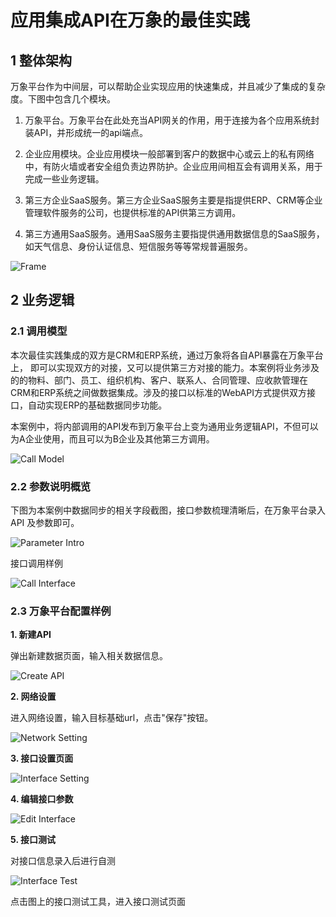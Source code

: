 # 应用集成API在万象的最佳实践 

## 1 整体架构 

万象平台作为中间层，可以帮助企业实现应用的快速集成，并且减少了集成的复杂度。下图中包含几个模块。

1. 万象平台。万象平台在此处充当API网关的作用，用于连接为各个应用系统封装API，并形成统一的api端点。 

2. 企业应用模块。企业应用模块一般部署到客户的数据中心或云上的私有网络中，有防火墙或者安全组负责边界防护。企业应用间相互会有调用关系，用于完成一些业务逻辑。 

3. 第三方企业SaaS服务。第三方企业SaaS服务主要是指提供ERP、CRM等企业管理软件服务的公司，也提供标准的API供第三方调用。 

4. 第三方通用SaaS服务。通用SaaS服务主要指提供通用数据信息的SaaS服务，如天气信息、身份认证信息、短信服务等等常规普遍服务。

![Frame](../../../image/JDCloud-WhitePaper/JDCloud-WhitePaper-Best-Practice-with-HeZhongWeiYi-Asset-Management/3.png)

## 2 业务逻辑 

### 2.1 调用模型 

本次最佳实践集成的双方是CRM和ERP系统，通过万象将各自API暴露在万象平台 上， 即可以实现双方的对接，又可以提供第三方对接的能力。本案例将业务涉及的的物料、部门、员工、组织机构、客户、联系人、合同管理、应收款管理在CRM和ERP系统之间做数据集成。涉及的接口以标准的WebAPI方式提供双方接口，自动实现ERP的基础数据同步功能。

本案例中，将内部调用的API发布到万象平台上变为通用业务逻辑API，不但可以为A企业使用，而且可以为B企业及其他第三方调用。 

![Call Model](../../../image/JDCloud-WhitePaper/JDCloud-WhitePaper-Best-Practice-with-HeZhongWeiYi-Asset-Management/4.png)

### 2.2 参数说明概览 

下图为本案例中数据同步的相关字段截图，接口参数梳理清晰后，在万象平台录入 API 及参数即可。 

![Parameter Intro](../../../image/JDCloud-WhitePaper/JDCloud-WhitePaper-Best-Practice-with-HeZhongWeiYi-Asset-Management/5.png)

接口调用样例 

![Call Interface](../../../image/JDCloud-WhitePaper/JDCloud-WhitePaper-Best-Practice-with-HeZhongWeiYi-Asset-Management/6.png)

### 2.3 万象平台配置样例 

**1. 新建API**

弹出新建数据页面，输入相关数据信息。

![Create API](../../../image/JDCloud-WhitePaper/JDCloud-WhitePaper-Best-Practice-with-HeZhongWeiYi-Asset-Management/7.png)

**2. 网络设置**

进入网络设置，输入目标基础url，点击"保存"按钮。 

![Network Setting](../../../image/JDCloud-WhitePaper/JDCloud-WhitePaper-Best-Practice-with-HeZhongWeiYi-Asset-Management/8.png)
 
**3. 接口设置页面** 

![Interface Setting](../../../image/JDCloud-WhitePaper/JDCloud-WhitePaper-Best-Practice-with-HeZhongWeiYi-Asset-Management/9.png)

**4. 编辑接口参数** 

![Edit Interface](../../../image/JDCloud-WhitePaper/JDCloud-WhitePaper-Best-Practice-with-HeZhongWeiYi-Asset-Management/10.png)

**5. 接口测试** 

对接口信息录入后进行自测 

![Interface Test](../../../image/JDCloud-WhitePaper/JDCloud-WhitePaper-Best-Practice-with-HeZhongWeiYi-Asset-Management/11.png)

点击图上的接口测试工具，进入接口测试页面 
